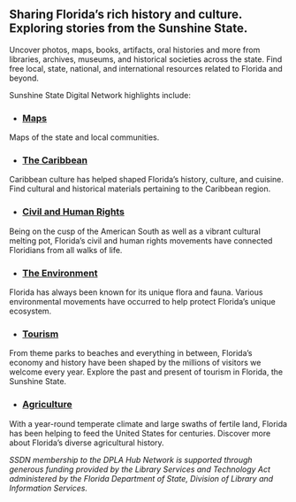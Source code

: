 ##  Sharing Florida’s rich history and culture. Exploring stories from the Sunshine State.
Uncover photos, maps, books, artifacts, oral histories and more from libraries, archives, museums, and historical societies across the state. Find free local, state, national, and international resources related to Florida and beyond.

Sunshine State Digital Network highlights include:

- ### [Maps](/search?q=Florida—Maps)
Maps of the state and local communities.

- ### [The Caribbean](/search?q=Caribbean+Area)
Caribbean culture has helped shaped Florida’s history, culture, and cuisine. Find cultural and historical materials pertaining to the Caribbean region.

- ### [Civil and Human Rights](/search?q=Human+Rights)
 Being on the cusp of the American South as well as a vibrant cultural melting pot, Florida’s civil and human rights movements have connected Floridians from all walks of life. 
 
- ### [The Environment](/search?q=Landscape+protection)
Florida has always been known for its unique flora and fauna. Various environmental movements have occurred to help protect Florida’s unique ecosystem.

- ### [Tourism](/search?q=Tourism)
From theme parks to beaches and everything in between, Florida’s economy and history have been shaped by the millions of visitors we welcome every year. Explore the past and present of tourism in Florida, the Sunshine State.

- ### [Agriculture](/search?q=Agriculture)
With a year-round temperate climate and large swaths of fertile land, Florida has been helping to feed the United States for centuries. Discover more about Florida’s diverse agricultural history.

*SSDN membership to the DPLA Hub Network is supported through generous funding provided by the Library Services and Technology Act administered by the Florida Department of State, Division of Library and Information Services.*